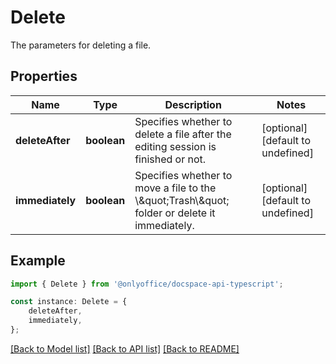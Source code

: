 # Delete

The parameters for deleting a file.

## Properties

Name | Type | Description | Notes
------------ | ------------- | ------------- | -------------
**deleteAfter** | **boolean** | Specifies whether to delete a file after the editing session is finished or not. | [optional] [default to undefined]
**immediately** | **boolean** | Specifies whether to move a file to the \\\&quot;Trash\\\&quot; folder or delete it immediately. | [optional] [default to undefined]

## Example

```typescript
import { Delete } from '@onlyoffice/docspace-api-typescript';

const instance: Delete = {
    deleteAfter,
    immediately,
};
```

[[Back to Model list]](../README.md#documentation-for-models) [[Back to API list]](../README.md#documentation-for-api-endpoints) [[Back to README]](../README.md)
